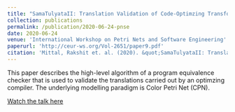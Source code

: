 ```yaml
---
title: "SamaTulyataII: Translation Validation of Code-Optimzing Transformations Involving Loops using Petri Net based Models of Programs"
collection: publications
permalink: /publication/2020-06-24-pnse
date: 2020-06-24
venue: 'International Workshop on Petri Nets and Software Engineering'
paperurl: 'http://ceur-ws.org/Vol-2651/paper9.pdf'
citation: 'Mittal, Rakshit et. al. (2020). &quot;SamaTulyataII: Translation Validation of Code-Optimzing Transformations Involving Loops using Petri Net based Models of Programs.&quot; <i>International Workshop on Petri Nets and Software Engineering</i>.'
---
```

This paper describes the high-level algorithm of a program equivalence checker that is used to validate the translations carried out by an optimzing compiler. The underlying modelling paradigm is Color Petri Net (CPN).

[Watch the talk here](https://youtu.be/FqxCCwEAEec)

